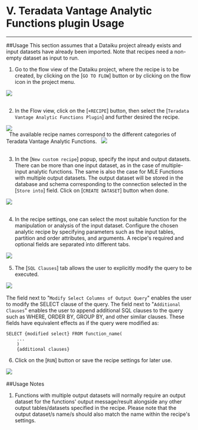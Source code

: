 # V. Teradata Vantage Analytic Functions plugin Usage

---
##Usage
This section assumes that a Dataiku project already exists and input datasets have already been imported. Note that recipes need a non-empty dataset as input to run.

1. Go to the flow view of the Dataiku project, where the recipe is to be created, by clicking on the [`GO TO FLOW`] button or by clicking on the flow icon in the project menu.

 ![](/assets/usage_1.png)  
 &nbsp;

2. In  the Flow view, click on the \[`+RECIPE`\] button, then select the [`Teradata Vantage Analytic Functions Plugin`] and further desired the recipe.
 
 ![](/assets/recipe.png)   
 &nbsp;
 The available recipe names correspond to the different categories of Teradata Vantage Analytic Functions.
 &nbsp;
 ![](/assets/usage_2.png)   
 &nbsp;

3. In the [`New custom recipe`] popup, specify the input and output datasets. There can be more than one input dataset, as in the case of multiple-input analytic functions. The same is also the case for MLE Functions with multiple output datasets. The output dataset will be stored in the database and schema corresponding to the connection selected in the [`Store into`] field. Click on [`CREATE DATASET`] button when done.

 ![](/assets/usage_3.png)   
 &nbsp;
 
4. In the recipe settings, one can select the most suitable function for the manipulation or analysis of the input dataset. Configure the chosen analytic recipe by specifying parameters such as the input tables, partition and order attributes, and arguments. A recipe's required and optional fields are separated into different tabs.

 ![](/assets/usage_4.png) 
 &nbsp;  
 
5. The [`SQL Clauses`] tab allows the user to explicitly modify the query to be executed.

 ![](/assets/additional_clauses.png) 
 &nbsp;  
 
The field next to "`Modify Select Columns of Output Query`" enables the user to modify the SELECT clause of the query. The field next to "`Additional Clauses`" enables the user to append additional SQL clauses to the query such as WHERE, ORDER BY, GROUP BY, and other similar clauses. These fields have equivalent effects as if the query were modified as:
```
SELECT {modified select} FROM function_name(
    ...
    )
    {additional clauses}
```

6. Click on the \[`RUN`\] button or save the recipe settings for later use.
 
 ![](/assets/usage_5.png) 
 &nbsp;  

##Usage Notes

1. Functions with multiple output datasets will normally require an output dataset for the functions' output message/result alongside any other output tables/datasets specified in the recipe. Please note that the output dataset/s name/s should also match the name within the recipe's settings.

<!-- 2. Some functions allow -->